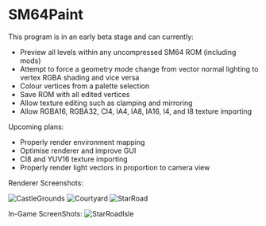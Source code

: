 # SM64Paint
This program is in an early beta stage and can currently:
* Preview all levels within any uncompressed SM64 ROM (including mods)
* Attempt to force a geometry mode change from vector normal lighting to vertex RGBA shading and vice versa
* Colour vertices from a palette selection
* Save ROM with all edited vertices
* Allow texture editing such as clamping and mirroring
* Allow RGBA16, RGBA32, CI4, IA4, IA8, IA16, I4, and I8 texture importing

Upcoming plans:
* Properly render environment mapping
* Optimise renderer and improve GUI
* CI8 and YUV16 texture importing 
* Properly render light vectors in proportion to camera view

Renderer Screenshots:

![CastleGrounds](https://media.discordapp.net/attachments/356315343926329345/384742523874181120/unknown.png)
![Courtyard](https://cdn.discordapp.com/attachments/356315343926329345/389176462630060032/unknown.png)
![StarRoad](https://cdn.discordapp.com/attachments/356315343926329345/389151394147336205/unknown.png)

In-Game ScreenShots:
![StarRoadIsle](https://cdn.discordapp.com/attachments/356315343926329345/389177324010209281/unknown.png)
